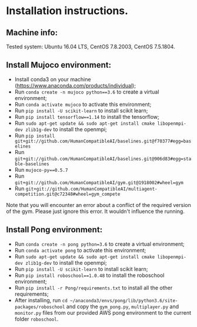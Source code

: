 # Installation instructions.

## Machine info:  
Tested system: Ubuntu 16.04 LTS, CentOS 7.8.2003, CentOS 7.5.1804. 

## Install Mujoco environment: 
  - Install conda3 on your machine (https://www.anaconda.com/products/individual);  
  - Run ```conda create -n mujoco python==3.6``` to create a virtual environment;  
  - Run ```conda activate mujoco``` to activate this environment;  
  - Run ```pip install -U scikit-learn``` to install scikit learn;  
  - Run ```pip install tensorflow==1.14``` to install the tensorflow;  
  - Run ```sudo apt-get update && sudo apt-get install cmake libopenmpi-dev zlib1g-dev``` to install the openmpi;  
  - Run ```pip install git+git://github.com/HumanCompatibleAI/baselines.git@f70377#egg=baselines```
  - Run ```git+git://github.com/HumanCompatibleAI/baselines.git@906d83#egg=stable-baselines```
  - Run ```mujoco-py==0.5.7```
  - Run ```git+git://github.com/HumanCompatibleAI/gym.git@1918002#wheel=gym```
  - Run ```git+git://github.com/HumanCompatibleAI/multiagent-competition.git@c72348#wheel=gym_compete```

Note that you will encounter an error about a conflict of the required version of the gym. Please just ignore this error. It wouldn't influence the running. 
  
## Install Pong environment:  
  - Run ```conda create -n pong python=3.6``` to create a virtual environment;  
  - Run ```conda activate pong``` to activate this environment;  
  - Run ```sudo apt-get update && sudo apt-get install cmake libopenmpi-dev zlib1g-dev``` to install the openmpi;  
  - Run ```pip install -U scikit-learn``` to install scikit learn;  
  - Run ```pip install roboschool==1.0.48``` to install the roboschool environment;  
  - Run ```pip install -r Pong/requirements.txt``` to install all the other requirements;  
  - After installing, run ```cd ~/anaconda3/envs/pong/lib/python3.6/site-packages/roboschool``` and copy the ```gym_pong.py```, ```multiplayer.py``` and ```monitor.py``` files from our provided AWS pong environment to the current folder ```roboschool```. 
